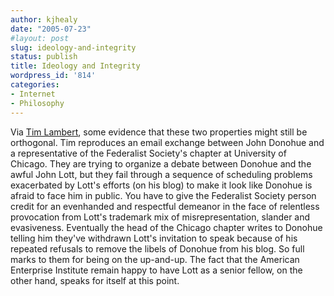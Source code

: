 ```yaml
---
author: kjhealy
date: "2005-07-23"
#layout: post
slug: ideology-and-integrity
status: publish
title: Ideology and Integrity
wordpress_id: '814'
categories:
- Internet
- Philosophy
---
```


Via [Tim Lambert](http://timlambert.org/2005/07/lott-libels/), some evidence that these two properties might still be orthogonal. Tim reproduces an email exchange between John Donohue and a representative of the Federalist Society's chapter at University of Chicago. They are trying to organize a debate between Donohue and the awful John Lott, but they fail through a sequence of scheduling problems exacerbated by Lott's efforts (on his blog) to make it look like Donohue is afraid to face him in public. You have to give the Federalist Society person credit for an evenhanded and respectful demeanor in the face of relentless provocation from Lott's trademark mix of misrepresentation, slander and evasiveness. Eventually the head of the Chicago chapter writes to Donohue telling him they've withdrawn Lott's invitation to speak because of his repeated refusals to remove the libels of Donohue from his blog. So full marks to them for being on the up-and-up. The fact that the American Enterprise Institute remain happy to have Lott as a senior fellow, on the other hand, speaks for itself at this point.
